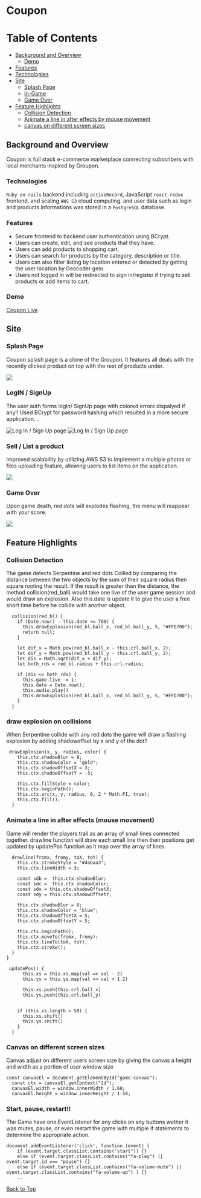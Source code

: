 # Coupon
# Table of Contents
- [Background and Overview](#background-and-overview)
  - [Demo](#demo)
- [Features](#features)
- [Technologies](#technologies)
- [Site](#site)
  - [Splash Page](#splash-page)
  - [In-Game](#in-game)
  - [Game Over](#game-over)
- [Feature Highlights](#feature-highlights)
  - [Collision Detection](#collision-detection)
  - [Animate a line in after effects by mouse movement](#animate-a-line-in-after-effects-mouse-movement)
  - [canvas on different screen sizes](#canvas-on-different-screen-sizes)

## Background and Overview
  Coupon is full stack e-commerce marketplace connecting subscribers with local merchants inspired by Groupon. 
  
### Technologies

`Ruby on rails` backend including `activeRecord`, JavaScript `react-redux` frontend, and scaling `AWS S3` cloud computing. 
   and user data such as login and products informations was stored in a `PostgreSQL` database.
   
### Features
* Secure frontend to backend user authentication using BCrypt.
* Users can create, edit, and see products that they have.
* Users can add products to shopping cart.
* Users can search for products by the category, description or title.
* Users can also filter listing by location entered or detected by getting the user location by Geocoder gem. 
* Users not logged in will be redirected to sign in/register if trying to sell products or add items to cart.


### Demo
[Coupon Live](https://group-qpon.herokuapp.com/)


## Site

### Splash Page

Coupon splash page is a clone of the Groupon. It features all deals with the recently clicked product on top with the rest of products under.


![](./app/assets/images/splashpge.png)

### LogIN / SignUp 
The user auth forms logIn/ SignUp page with colored errors dispalyed if any!! Used BCrypt for password hashing which resulted in a more secure application.
.

![Log In / Sign Up page](https://s3-us-west-1.amazonaws.com/coupon-div/ezgif.com-gif-maker.gif)
![Log In / Sign Up page](./app/assets/images/logIn.gif)

### Sell / List a product 

Improved scalability by utilizing AWS S3 to Implement a multiple photos or files uploading feature, allowing users to list items on the application.

![](./app/assets/images/sell.png)

### Game Over

Upon game death, red dots will explodes flashing, the menu will reappear with your score.

![](./images/gameover.png)

## Feature Highlights

### Collision Detection

The game detects Serpentine and red dots Collied by comparing the distance between the two objects by the sum of their square radius then square rooting the result. If the result is greater than the distance, the method collision(red_ball) would take one live of the user game session and would draw an explosion. Also this.date is update it to give the user a free short time before he collide with another object.

```
  collision(red_bl) {
    if (Date.now() - this.date <= 700) {
      this.drawExplosion(red_bl.ball_x, red_bl.ball_y, 5, "#FFD700");
      return null;
    }

    let dif_x = Math.pow(red_bl.ball_x - this.crl.ball_x, 2);
    let dif_y = Math.pow(red_bl.ball_y - this.crl.ball_y, 2);
    let dis = Math.sqrt(dif_x + dif_y);
    let both_rds = red_bl.radius + this.crl.radius;

    if (dis <= both_rds) {
      this.game.live -= 1;
      this.date = Date.now();
      this.audio.play()
      this.drawExplosion(red_bl.ball_x, red_bl.ball_y, 5, "#FFD700");
    }
  }

```
### draw explosion on collisions
 When Serpentine collide with any red dots the game will draw a flashing explosion by adding shadowoffset by x and y of the dot!!
```
 drawExplosion(x, y, radius, color) {
    this.ctx.shadowBlur = 8;
    this.ctx.shadowColor = "gold";
    this.ctx.shadowOffsetX = 3;
    this.ctx.shadowOffsetY = -3;

    this.ctx.fillStyle = color;
    this.ctx.beginPath();
    this.ctx.arc(x, y, radius, 0, 2 * Math.PI, true);
    this.ctx.fill();
  }

```

### Animate a line in after effects (mouse movement)
Game will render the players trail as an array of small lines connected together. drawline function will draw each small line then their positions get updated by updatePos function as it map over the array of lines.

```
  drawline(fromx, fromy, toX, toY) {
    this.ctx.strokeStyle = "#4abaa3";
    this.ctx.lineWidth = 3;
    
    const sdb =  this.ctx.shadowBlur;
    const sdc =  this.ctx.shadowColor;
    const sdx = this.ctx.shadowOffsetX;
    const sdy = this.ctx.shadowOffsetY;

    this.ctx.shadowBlur = 8;
    this.ctx.shadowColor = "blue";
    this.ctx.shadowOffsetX = 5;
    this.ctx.shadowOffsetY = 5;

    this.ctx.beginPath();
    this.ctx.moveTo(fromx, fromy);
    this.ctx.lineTo(toX, toY);
    this.ctx.stroke();
  }
}

 updatePos() {
      this.xs = this.xs.map(val => val - 2)
      this.ys = this.ys.map(val => val + 1.2)

      this.xs.push(this.crl.ball_x)
      this.ys.push(this.crl.ball_y)
    
    
    if (this.xs.length > 50) {
      this.xs.shift()
      this.ys.shift()
    }
  }
```

### Canvas on different screen sizes
 Canvas adjust on different users screen size by giving the canvas a height and width as a portion of user window size
```
const canvasEl = document.getElementById("game-canvas");
  const ctx = canvasEl.getContext("2d");
  canvasEl.width = window.innerWidth / 1.68;
  canvasEl.height = window.innerHeight / 1.58;
```
### Start, pause, restart!!
The Game have one EventListener for any clicks on any buttons wether it was mutes, pause, or even restart the game with multiple if statements to determine the appropriate action. 
```
document.addEventListener('click', function (event) {
    if (event.target.classList.contains("start")) {}
    else if (event.target.classList.contains("fa-play") || event.target.id === "pause") {}
    else if (event.target.classList.contains("fa-volume-mute") || event.target.classList.contains("fa-volume-up") ) {}
    ..
```

[Back to Top](#)
